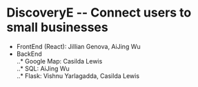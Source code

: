 # DiscoveryE -- Connect users to small businesses  
* FrontEnd (React): Jillian Genova, AiJing Wu  
* BackEnd  
..* Google Map: Casilda Lewis  
..* SQL: AiJing Wu  
..* Flask: Vishnu Yarlagadda, Casilda Lewis  
